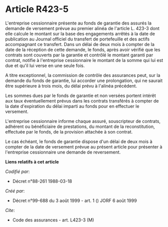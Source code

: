 # Article R423-5

L'entreprise cessionnaire présente au fonds de garantie des assurés la demande de versement prévue au premier alinéa de
l'article L. 423-3 dont elle calcule le montant sur la base des engagements arrêtés à la date de publication au Journal
officiel du transfert de portefeuille et des actifs accompagnant ce transfert. Dans un délai de deux mois à compter de la
date de la réception de cette demande, le fonds, après avoir vérifié que les contrats sont couverts par la garantie et
contrôlé le montant garanti par contrat, notifie à l'entreprise cessionnaire le montant de la somme qui lui est due et qu'il
lui verse en une seule fois.

A titre exceptionnel, la commission de contrôle des assurances peut, sur la demande du fonds de garantie, lui accorder une
prolongation, qui ne saurait être supérieure à trois mois, du délai prévu à l'alinéa précédent.

Les sommes dues par le fonds de garantie et non versées portent intérêt aux taux éventuellement prévus dans les contrats
transférés à compter de la date d'expiration du délai imparti au fonds pour en effectuer le versement.

L'entreprise cessionnaire informe chaque assuré, souscripteur de contrats, adhérent ou bénéficiaire de prestations, du
montant de la reconstitution, effectuée par le fonds, de la provision attachée à son contrat.

Le cas échéant, le fonds de garantie dispose d'un délai de deux mois à compter de la date de versement prévue au présent
article pour présenter à l'entreprise cessionnaire une demande de reversement.

**Liens relatifs à cet article**

_Codifié par_:

  - Décret n°88-261 1988-03-18

_Créé par_:

  - Décret n°99-688 du 3 août 1999 - art. 1 () JORF 6 août 1999

_Cite_:

  - Code des assurances - art. L423-3 (M)

